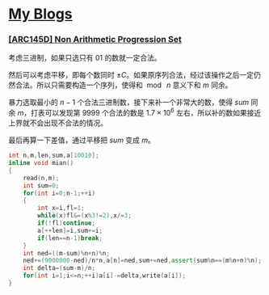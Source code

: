 # [My Blogs](https://www.cnblogs.com/WrongAnswer90/p/18157231)

### [[ARC145D] Non Arithmetic Progression Set](https://www.luogu.com.cn/problem/AT_arc145_d)

考虑三进制，如果只选只有 $01$ 的数就一定合法。

然后可以考虑平移，即每个数同时 $\pm C$。如果原序列合法，经过该操作之后一定仍然合法。所以只需要构造一个序列，使得和 $\bmod\;n$ 意义下和 $m$ 同余。

暴力选取最小的 $n-1$ 个合法三进制数，接下来补一个非常大的数，使得 $sum$ 同余 $m$，打表可以发现第 $9999$ 个合法的数是 $1.7\times 10^6$ 左右，所以补的数如果接近上界就不会出现不合法的情况。

最后再算一下差值，通过平移把 $sum$ 变成 $m$。

```cpp
int n,m,len,sum,a[10010];
inline void mian()
{
	read(n,m);
	int sum=0;
	for(int i=0;n-1;++i)
	{
		int x=i,fl=1;
		while(x)fl&=(x%3!=2),x/=3;
		if(!fl)continue;
		a[++len]=i,sum+=i;
		if(len==n-1)break;
	}
	int ned=((m-sum)%n+n)%n;
	ned+=(9000000-ned)/n*n,a[n]=ned,sum+=ned,assert(sum%n==(m%n+n)%n);
	int delta=(sum-m)/n;
	for(int i=1;i<=n;++i)a[i]-=delta,write(a[i]);
}
```